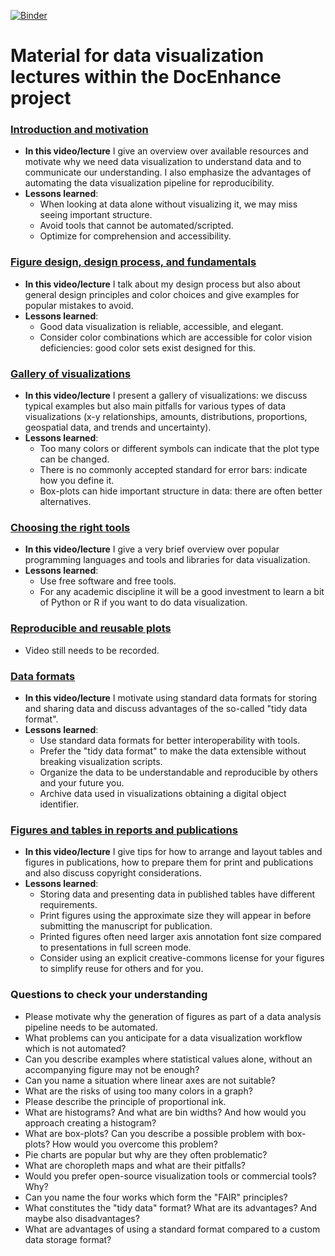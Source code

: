 [![Binder](https://mybinder.org/badge_logo.svg)](https://mybinder.org/v2/gh/bast/docenhance-data-visualization/main?filepath=jupyter)


# Material for data visualization lectures within the DocEnhance project

### [Introduction and motivation](https://cicero.xyz/v3/remark/0.14.0/github.com/bast/docenhance-data-visualization/main/motivation.md/)

- **In this video/lecture**
  I give an overview over available resources and motivate why we need data
  visualization to understand data and to communicate our understanding. I also
  emphasize the advantages of automating the data visualization pipeline for
  reproducibility.
- **Lessons learned**:
  - When looking at data alone without visualizing it, we may miss seeing important structure.
  - Avoid tools that cannot be automated/scripted.
  - Optimize for comprehension and accessibility.


### [Figure design, design process, and fundamentals](https://cicero.xyz/v3/remark/0.14.0/github.com/bast/docenhance-data-visualization/main/design.md/)

- **In this video/lecture**
  I talk about my design process but also about general design principles and color choices and
  give examples for popular mistakes to avoid.
- **Lessons learned**:
  - Good data visualization is reliable, accessible, and elegant.
  - Consider color combinations which are accessible for color vision deficiencies: good color sets exist designed for this.


### [Gallery of visualizations](https://cicero.xyz/v3/remark/0.14.0/github.com/bast/docenhance-data-visualization/main/gallery.md/)

- **In this video/lecture**
  I present a gallery of visualizations: we discuss typical examples but also
  main pitfalls for various types of data visualizations (x-y relationships,
  amounts, distributions, proportions, geospatial data, and trends and
  uncertainty).
- **Lessons learned**:
  - Too many colors or different symbols can indicate that the plot type can be changed.
  - There is no commonly accepted standard for error bars: indicate how you define it.
  - Box-plots can hide important structure in data: there are often better alternatives.


### [Choosing the right tools](https://cicero.xyz/v3/remark/0.14.0/github.com/bast/docenhance-data-visualization/main/tools.md/)

- **In this video/lecture**
  I give a very brief overview over popular programming languages and tools and
  libraries for data visualization.
- **Lessons learned**:
  - Use free software and free tools.
  - For any academic discipline it will be a good investment to learn a bit of
    Python or R if you want to do data visualization.


### [Reproducible and reusable plots](https://cicero.xyz/v3/remark/0.14.0/github.com/bast/docenhance-data-visualization/main/reproducible-plots.md/)

- Video still needs to be recorded.


### [Data formats](https://cicero.xyz/v3/remark/0.14.0/github.com/bast/docenhance-data-visualization/main/data-formats.md/)

- **In this video/lecture**
  I motivate using standard data formats for storing and sharing data and
  discuss advantages of the so-called "tidy data format".
- **Lessons learned**:
  - Use standard data formats for better interoperability with tools.
  - Prefer the "tidy data format" to make the data extensible without breaking visualization scripts.
  - Organize the data to be understandable and reproducible by others and your future you.
  - Archive data used in visualizations obtaining a digital object identifier.


### [Figures and tables in reports and publications](https://cicero.xyz/v3/remark/0.14.0/github.com/bast/docenhance-data-visualization/main/publications.md/)

- **In this video/lecture**
  I give tips for how to arrange and layout tables and figures in publications,
  how to prepare them for print and publications and also discuss copyright
  considerations.
- **Lessons learned**:
  - Storing data and presenting data in published tables have different requirements.
  - Print figures using the approximate size they will appear in before submitting the manuscript for publication.
  - Printed figures often need larger axis annotation font size compared to presentations in full screen mode.
  - Consider using an explicit creative-commons license for your figures to simplify reuse for others and for you.


### Questions to check your understanding

- Please motivate why the generation of figures as part of a data analysis
  pipeline needs to be automated.
- What problems can you anticipate for a data visualization workflow which is not automated?
- Can you describe examples where statistical values alone, without an accompanying figure may not be enough?
- Can you name a situation where linear axes are not suitable?
- What are the risks of using too many colors in a graph?
- Please describe the principle of proportional ink.
- What are histograms? And what are bin widths? And how would you approach creating a histogram?
- What are box-plots? Can you describe a possible problem with box-plots? How would you overcome this problem?
- Pie charts are popular but why are they often problematic?
- What are choropleth maps and what are their pitfalls?
- Would you prefer open-source visualization tools or commercial tools? Why?
- Can you name the four works which form the "FAIR" principles?
- What constitutes the "tidy data" format? What are its advantages? And maybe also disadvantages?
- What are advantages of using a standard format compared to a custom data storage format?
